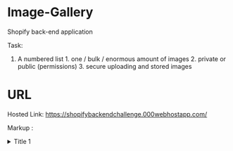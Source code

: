 # Image-Gallery
Shopify back-end application 

Task:
1. A numbered list
              1. one / bulk / enormous amount of images
              2. private or public (permissions)
              3. secure uploading and stored images
# URL
Hosted Link: https://shopifybackendchallenge.000webhostapp.com/



Markup : <details>
           <summary>Title 1</summary>
           <p>Content 1 Content 1 Content 1 Content 1 Content 1</p>
         </details>
